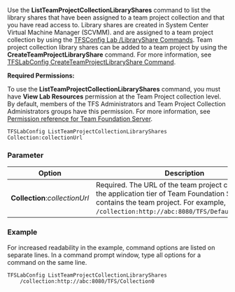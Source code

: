 
Use the **ListTeamProjectCollectionLibraryShares** command to list the
library shares that have been assigned to a team project collection and
that you have read access to. Library shares are created in System
Center Virtual Machine Manager (SCVMM). and are assigned to a team
project collection by using the [TFSConfig Lab /LibraryShare Commands](#lab-libraryshare). 
Team project collection library shares can be added to a team project by
using the **CreateTeamProjectLibraryShare** command. For more
information, see [TFSLabConfig CreateTeamProjectLibraryShare Command](createteamprojectlibraryshare.md).

**Required Permissions:**

To use the **ListTeamProjectCollectionLibraryShares** command, you must
have **View Lab Resources** permission at the Team Project collection
level. By default, members of the TFS Administrators and Team Project
Collection Administrators groups have this permission. For more
information, see [Permission reference for Team Foundation Server](../../../security/permissions.md).


    TFSLabConfig ListTeamProjectCollectionLibraryShares
    Collection:collectionUrl


### Parameter


| Option | Description |
| --- | --- |
| **Collection**:*collectionUrl* | Required. The URL of the team project collection on the application tier of Team Foundation Server that contains the team project. For example, ```/collection:http://abc:8080/TFS/DefaultCollection```.  |



### Example

For increased readability in the example, command options are listed on
separate lines. In a command prompt window, type all options for a
command on the same line.


    TFSLabConfig ListTeamProjectCollectionLibraryShares
        /collection:http://abc:8080/TFS/Collection0

